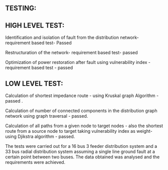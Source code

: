 ## TESTING:

## HIGH LEVEL TEST:

Identification and isolation of fault from the distribution network- requirement based test- Passed

Restructuration of the network- requirement based test- passed

Optimization of power restoration after fault using vulnerability index - requirement based test - passed

## LOW LEVEL TEST:

Calculation of shortest impedance route - using Kruskal graph Algorithm - passed .

Calculation of number of connected components in the distribution graph network using graph traversal - passed.

Calculation of all paths from a given node to target nodes - also the shortest route from a source node to target taking vulnerability index as weight- using Djikstra algorithm - passed.


The tests were carried out for a 16 bus 3 feeder distribution system and a 33 bus radial distribution system assuming a single line ground fault at a certain point between two buses.
The data obtained was analysed and the requirements were achieved.

